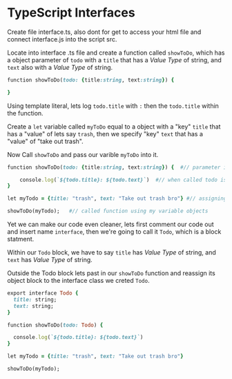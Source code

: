 # TypeScript Interfaces

Create file interface.ts, also dont for get to access your html file and connect interface.js into the script src.

Locate into interface .ts file and create a function called ```showToDo```, which has a object  parameter of ```todo``` with a ```title``` that has a *Value Type* of string, and ```text``` also with a *Value Type* of string.

```Ruby
function showToDo(todo: {title:string, text:string}) {

} 
```

Using template literal, lets log ```todo.title``` with ```:``` then the ```todo.title``` within the function.

Create a ```let``` variable called ```myToDo``` equal to a object with a "key" ```title``` that has a "value" of lets say ```trash```, then we specify "key" ```text``` that has a "value" of "take out trash".

Now Call ```showToDo``` and pass our varible ```myToDo``` into it.

```Ruby
function showToDo(todo: {title:string, text:string}) {  #// parameter is object with two arguments

    console.log(`${todo.title}: ${todo.text}`)  #// when called todo is the object
}

let myTodo = {title: "trash", text: "Take out trash bro"} #// assigning object values to variable.

showToDo(myTodo);   #// called function using my variable objects 
```

Yet we can make our code even cleaner, lets first comment our code out and insert name ```interface```, then we're going to call it ```Todo```, which is a block statment.

Within our ```Todo``` block, we have to say ```title``` has *Value Type* of string, and ```text``` has *Value Type* of string.

Outside the Todo block lets past in our ```showToDo``` function and reassign its object block to the interface class we creted ```Todo```.

```Ruby
export interface Todo {
  title: string;
  text: string;
}

function showToDo(todo: Todo) {

  console.log(`${todo.title}: ${todo.text}`)
}

let myTodo = {title: "trash", text: "Take out trash bro"}

showToDo(myTodo);

```


